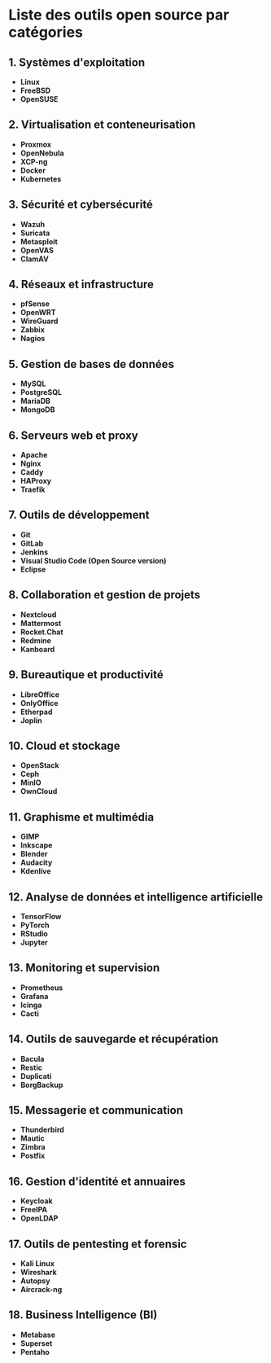 # Liste des outils open source par catégories

## 1. Systèmes d'exploitation
- **Linux**
- **FreeBSD**
- **OpenSUSE**

## 2. Virtualisation et conteneurisation
- **Proxmox**
- **OpenNebula**
- **XCP-ng**
- **Docker**
- **Kubernetes**

## 3. Sécurité et cybersécurité
- **Wazuh**
- **Suricata**
- **Metasploit**
- **OpenVAS**
- **ClamAV**

## 4. Réseaux et infrastructure
- **pfSense**
- **OpenWRT**
- **WireGuard**
- **Zabbix**
- **Nagios**

## 5. Gestion de bases de données
- **MySQL**
- **PostgreSQL**
- **MariaDB**
- **MongoDB**

## 6. Serveurs web et proxy
- **Apache**
- **Nginx**
- **Caddy**
- **HAProxy**
- **Traefik**

## 7. Outils de développement
- **Git**
- **GitLab**
- **Jenkins**
- **Visual Studio Code (Open Source version)**
- **Eclipse**

## 8. Collaboration et gestion de projets
- **Nextcloud**
- **Mattermost**
- **Rocket.Chat**
- **Redmine**
- **Kanboard**

## 9. Bureautique et productivité
- **LibreOffice**
- **OnlyOffice**
- **Etherpad**
- **Joplin**

## 10. Cloud et stockage
- **OpenStack**
- **Ceph**
- **MinIO**
- **OwnCloud**

## 11. Graphisme et multimédia
- **GIMP**
- **Inkscape**
- **Blender**
- **Audacity**
- **Kdenlive**

## 12. Analyse de données et intelligence artificielle
- **TensorFlow**
- **PyTorch**
- **RStudio**
- **Jupyter**

## 13. Monitoring et supervision
- **Prometheus**
- **Grafana**
- **Icinga**
- **Cacti**

## 14. Outils de sauvegarde et récupération
- **Bacula**
- **Restic**
- **Duplicati**
- **BorgBackup**

## 15. Messagerie et communication
- **Thunderbird**
- **Mautic**
- **Zimbra**
- **Postfix**

## 16. Gestion d'identité et annuaires
- **Keycloak**
- **FreeIPA**
- **OpenLDAP**

## 17. Outils de pentesting et forensic
- **Kali Linux**
- **Wireshark**
- **Autopsy**
- **Aircrack-ng**

## 18. Business Intelligence (BI)
- **Metabase**
- **Superset**
- **Pentaho**

